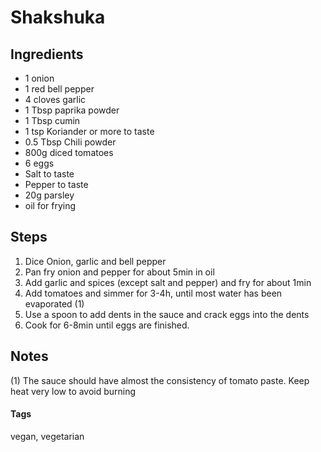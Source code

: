 # Shakshuka

## Ingredients

* 1 onion
* 1 red bell pepper 
* 4 cloves garlic
* 1 Tbsp paprika powder
* 1 Tbsp cumin
* 1 tsp Koriander or more to taste
* 0.5 Tbsp Chili powder 
* 800g diced tomatoes
* 6 eggs 
* Salt to taste
* Pepper to taste
* 20g parsley 
* oil for frying

## Steps

1. Dice Onion, garlic and bell pepper
2. Pan fry onion and pepper for about 5min in oil
3. Add garlic and spices (except salt and pepper) and fry for about 1min
4. Add tomatoes and simmer for 3-4h, until most water has been evaporated (1)
5. Use a spoon to add dents in the sauce and crack eggs into the dents
6. Cook for 6-8min until eggs are finished.

## Notes

(1) The sauce should have almost the consistency of tomato paste.
Keep heat very low to avoid burning

#### Tags
vegan, vegetarian
